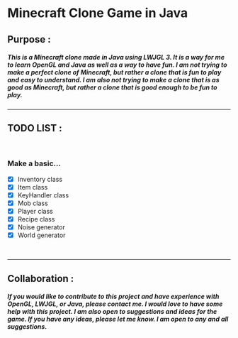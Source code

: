 # **Minecraft Clone Game in Java**

## **Purpose :**

##### This is a Minecraft clone made in Java using LWJGL 3. It is a way for me to learn OpenGL and Java as well as a way to have fun. I am not trying to make a perfect clone of Minecraft, but rather a clone that is fun to play and easy to understand. I am also not trying to make a clone that is as good as Minecraft, but rather a clone that is good enough to be fun to play.

<hr>

## **TODO LIST :**

<br>

### **Make a basic...**

- [x] Inventory class
- [x] Item class
- [x] KeyHandler class
- [x] Mob class
- [x] Player class
- [x] Recipe class
- [x] Noise generator
- [x] World generator

<br>
<hr>

## **Collaboration :**

##### If you would like to contribute to this project and have experience with OpenGL, LWJGL, or Java, please contact me. I would love to have some help with this project. I am also open to suggestions and ideas for the game. If you have any ideas, please let me know. I am open to any and all suggestions.
